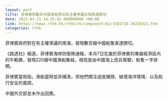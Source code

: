 ```yaml
---
layout: post
title: 菲律賓對數百中國漁船停泊有主權爭議水域表達關切
date: 2021-03-21 14:25:42.000000000 +08:00
link: https://news.rthk.hk/rthk/ch/component/k2/1581718-20210321.htm
categories: rthk
---
```


菲律賓政府對在有主權爭議的南海，發現數百艘中國船隻表達關切。

《路透社》報道，菲律賓海岸防衛隊通報，本月7日在屬於菲律賓的專屬經濟區內的牛軛礁，發現220艘中國漁船集結，相信是由中國海上民兵駕駛，船隻一字排開。

菲律賓當局指，漁船當時並非捕漁，但他們關注過度捕撈、破壞海洋環境、以及航行安全的風險。

中國外交部並未作出回應。
